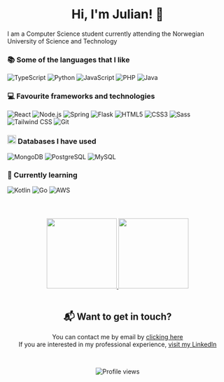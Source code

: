
<h1 align="center">Hi, I'm Julian! 👋</h1>

I am a Computer Science student currently attending the Norwegian University of Science and Technology

### 📚 Some of the languages that I like
![TypeScript](https://img.shields.io/badge/TypeScript-007ACC?&style=for-the-badge&logo=TypeScript&logoColor=white)
![Python](https://img.shields.io/badge/Python-14354C?&style=for-the-badge&logo=Python&logoColor=white)
![JavaScript](https://img.shields.io/badge/JavaScript-f0db4f?&style=for-the-badge&logo=JavaScript&logoColor=333333)
![PHP](https://img.shields.io/badge/PHP-777BB4?&style=for-the-badge&logo=PHP&logoColor=white)
![Java](https://img.shields.io/badge/Java-F89820?&style=for-the-badge&logo=Java&logoColor=white)

### 💻 Favourite frameworks and technologies
![React](https://img.shields.io/badge/React-61DBFB?&style=for-the-badge&logo=React&logoColor=333333)
![Node.js](https://img.shields.io/badge/Node.js-43853D?&style=for-the-badge&logo=node.js&logoColor=white)
![Spring](https://img.shields.io/badge/Spring-6DB33F?&style=for-the-badge&logo=Spring&logoColor=white)
![Flask](https://img.shields.io/badge/Flask-000000?&style=for-the-badge&logo=Flask&logoColor=white)
![HTML5](https://img.shields.io/badge/HTML5-f06529?&style=for-the-badge&logo=HTML5&logoColor=white)
![CSS3](https://img.shields.io/badge/CSS3-0f70ba?&style=for-the-badge&logo=CSS3&logoColor=white)
![Sass](https://img.shields.io/badge/Sass-CC6699?&style=for-the-badge&logo=Sass&logoColor=white)
![Tailwind CSS](https://img.shields.io/badge/Tailwind-38B2AC?&style=for-the-badge&logo=Tailwind-CSS&logoColor=white)
![Git](https://img.shields.io/badge/Git-f34f29?&style=for-the-badge&logo=Git&logoColor=white)


### <a href="#"><img src="https://spaces-cdn.clipsafari.com/bsu2nc68wv4cpli10l62sotq9ma4" height="20"></a> Databases I have used
![MongoDB](https://img.shields.io/badge/MongoDB-4EA94B?&style=for-the-badge&logo=MongoDB&logoColor=white)
![PostgreSQL](https://img.shields.io/badge/PostgreSQL-316192?&style=for-the-badge&logo=PostgreSQL&logoColor=white)
![MySQL](https://img.shields.io/badge/MySQL-00758F?&style=for-the-badge&logo=MySQL&logoColor=white)

### 📖 Currently learning
![Kotlin](https://img.shields.io/badge/Kotlin-0095D5?&style=for-the-badge&logo=Kotlin&logoColor=white)
![Go](https://img.shields.io/badge/Go-00ADD8?&style=for-the-badge&logo=GO&logoColor=white)
![AWS](https://img.shields.io/badge/Amazon_AWS-232F3E?&style=for-the-badge&logo=amazon-aws&logoColor=white)


<h1></h1>
<br />
<div align="center">
  <a href="https://github.com/juliangra">
  <img height="160em" src="https://github-readme-stats.vercel.app/api?username=juliangra&theme=dracula&show_icons=true" />
  <img height="160em" src="https://github-readme-stats.vercel.app/api/top-langs/?username=juliangra&theme=dracula&layout=compact" />
  </a>
</div>

<br/>

<div align="center">
<h2>📬 Want to get in touch? <br/></h2>
  <p>You can contact me by email by <a href="mailto:juliangr@stud.ntnu.no"> clicking here</a><br/>
  If you are interested in my professional experience, <a href="https://www.linkedin.com/in/julian-grande/">visit my LinkedIn</a></p>

  <br/>  
  
  ![Profile views](https://gpvc.arturio.dev/juliangra)
</div>
